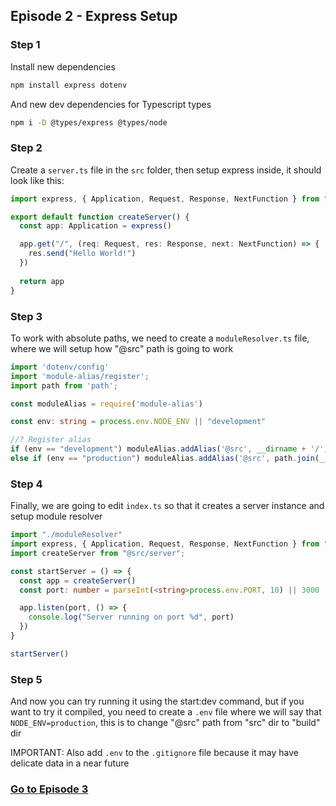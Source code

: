 ## Episode 2 - Express Setup

### Step 1
Install new dependencies
```sh
npm install express dotenv
```
And new dev dependencies for Typescript types
```sh
npm i -D @types/express @types/node
```

### Step 2
Create a `server.ts` file in the `src` folder, then setup express inside, it should look like this:
```ts
import express, { Application, Request, Response, NextFunction } from "express"

export default function createServer() {
  const app: Application = express()

  app.get("/", (req: Request, res: Response, next: NextFunction) => {
    res.send("Hello World!")
  })
  
  return app
}
```

### Step 3
To work with absolute paths, we need to create a ```moduleResolver.ts``` file, where we will setup how "@src" path is going to work
```ts
import 'dotenv/config'
import 'module-alias/register';
import path from 'path';

const moduleAlias = require('module-alias')

const env: string = process.env.NODE_ENV || "development"

//? Register alias
if (env == "development") moduleAlias.addAlias('@src', __dirname + '/')
else if (env == "production") moduleAlias.addAlias('@src', path.join(__dirname + '/../build/'))
```

### Step 4
Finally, we are going to edit `index.ts` so that it creates a server instance and setup module resolver
```ts
import "./moduleResolver"
import express, { Application, Request, Response, NextFunction } from "express"
import createServer from "@src/server";

const startServer = () => {
  const app = createServer()
  const port: number = parseInt(<string>process.env.PORT, 10) || 3000

  app.listen(port, () => {
    console.log("Server running on port %d", port)
  })
}

startServer()
```

### Step 5
And now you can try running it using the start:dev command, but if you want to try it compiled, you need to create a `.env` file where we will say that `NODE_ENV=production`, this is to change "@src" path from "src" dir to "build" dir

IMPORTANT: Also add `.env` to the `.gitignore` file because it may have delicate data in a near future

### [Go to Episode 3](./%5B3%5D%20Nodemon.md)
